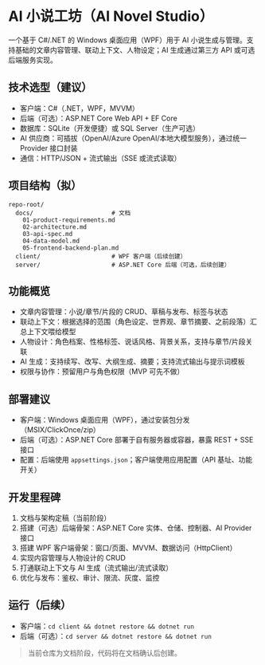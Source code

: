 # AI 小说工坊（AI Novel Studio）

一个基于 C#/.NET 的 Windows 桌面应用（WPF）用于 AI 小说生成与管理。支持基础的文章内容管理、联动上下文、人物设定；AI 生成通过第三方 API 或可选后端服务实现。

## 技术选型（建议）
- 客户端：C#（.NET，WPF，MVVM）
- 后端（可选）：ASP.NET Core Web API + EF Core
- 数据库：SQLite（开发便捷）或 SQL Server（生产可选）
- AI 供应商：可插拔（OpenAI/Azure OpenAI/本地大模型服务），通过统一 Provider 接口封装
- 通信：HTTP/JSON + 流式输出（SSE 或流式读取）

## 项目结构（拟）
```
repo-root/
  docs/                      # 文档
    01-product-requirements.md
    02-architecture.md
    03-api-spec.md
    04-data-model.md
    05-frontend-backend-plan.md
  client/                    # WPF 客户端（后续创建）
  server/                    # ASP.NET Core 后端（可选，后续创建）
```

## 功能概览
- 文章内容管理：小说/章节/片段的 CRUD、草稿与发布、标签与状态
- 联动上下文：根据选择的范围（角色设定、世界观、章节摘要、之前段落）汇总上下文喂给模型
- 人物设计：角色档案、性格标签、说话风格、背景关系，支持与章节/片段关联
- AI 生成：支持续写、改写、大纲生成、摘要；支持流式输出与提示词模板
- 权限与协作：预留用户与角色权限（MVP 可先不做）

## 部署建议
- 客户端：Windows 桌面应用（WPF），通过安装包分发（MSIX/ClickOnce/zip）
- 后端（可选）：ASP.NET Core 部署于自有服务器或容器，暴露 REST + SSE 接口
- 配置：后端使用 `appsettings.json`；客户端使用应用配置（API 基址、功能开关）

## 开发里程碑
1. 文档与架构定稿（当前阶段）
2. 搭建（可选）后端骨架：ASP.NET Core 实体、仓储、控制器、AI Provider 接口
3. 搭建 WPF 客户端骨架：窗口/页面、MVVM、数据访问（HttpClient）
4. 实现内容管理与人物设计的 CRUD
5. 打通联动上下文与 AI 生成（流式输出/流式读取）
6. 优化与发布：鉴权、审计、限流、灰度、监控

## 运行（后续）
- 客户端：`cd client && dotnet restore && dotnet run`
- 后端（可选）：`cd server && dotnet restore && dotnet run`

> 当前仓库为文档阶段，代码将在文档确认后创建。